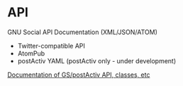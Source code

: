 # API 
GNU Social API Documentation (XML/JSON/ATOM)

  * Twitter-compatible API
  * AtomPub
  * postActiv YAML (postActiv only - under development)

[Documentation of GS/postActiv API, classes, etc](https://www.postactiv.com/docs/)

